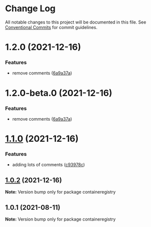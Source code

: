 # Change Log

All notable changes to this project will be documented in this file.
See [Conventional Commits](https://conventionalcommits.org) for commit guidelines.

# 1.2.0 (2021-12-16)


### Features

* remove comments ([6a9a37a](https://github.com/Stijnc/sca.lerna/commit/6a9a37a2b10963602f8f13211a4d3cc572853e8c))





# 1.2.0-beta.0 (2021-12-16)


### Features

* remove comments ([6a9a37a](https://github.com/Stijnc/sca.lerna/commit/6a9a37a2b10963602f8f13211a4d3cc572853e8c))





# [1.1.0](https://github.com/Stijnc/sca.lerna/compare/containeregistry@1.0.2...containeregistry@1.1.0) (2021-12-16)


### Features

* adding lots of comments ([c93978c](https://github.com/Stijnc/sca.lerna/commit/c93978c33dea2706c7680396e981a5aee8e1b4da))





## [1.0.2](https://github.com/Stijnc/sca.lerna/compare/containeregistry@1.0.1...containeregistry@1.0.2) (2021-12-16)

**Note:** Version bump only for package containeregistry





## 1.0.1 (2021-08-11)

**Note:** Version bump only for package containeregistry
